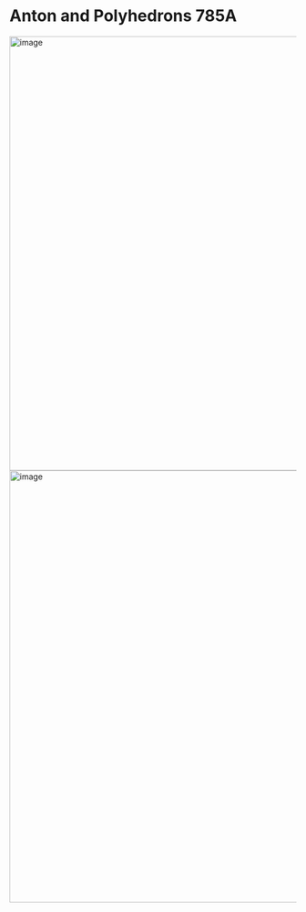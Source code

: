 # Anton and Polyhedrons 785A #
<img width="761" alt="image" src="https://github.com/user-attachments/assets/370600b9-f965-4b2c-9252-c2ef97989ae6">
<img width="757" alt="image" src="https://github.com/user-attachments/assets/d09db16d-447e-4305-a87e-051619f54dd7">
